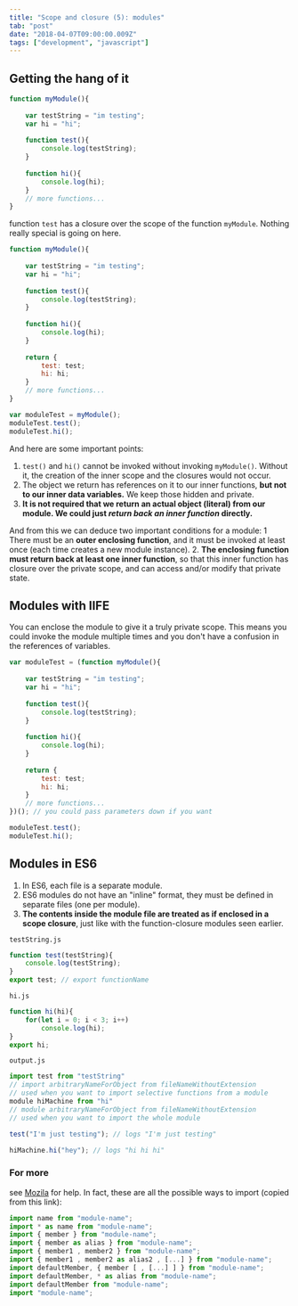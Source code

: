 ```yaml
---
title: "Scope and closure (5): modules"
tab: "post"
date: "2018-04-07T09:00:00.009Z"
tags: ["development", "javascript"]
---
```


## Getting the hang of it
```javascript
function myModule(){
    
    var testString = "im testing";
    var hi = "hi";
    
    function test(){
        console.log(testString);
    }
    
    function hi(){
        console.log(hi);
    }
    // more functions...
}
```

function `test` has a closure over the scope of the function `myModule`. Nothing really special is going on here.

```javascript
function myModule(){
    
    var testString = "im testing";
    var hi = "hi";
    
    function test(){
        console.log(testString);
    }
    
    function hi(){
        console.log(hi);
    }
    
    return {
        test: test;
        hi: hi;
    }
    // more functions...
}

var moduleTest = myModule();
moduleTest.test();
moduleTest.hi();
```

And here are some important points:
1. `test()` and `hi()` cannot be invoked without invoking `myModule()`. Without it, the creation of the inner scope and the closures would not occur.
2. The object we return has references on it to our inner functions, **but not to our inner data variables.** We keep those hidden and private.
3. **It is not required that we return an actual object (literal) from our module. We could just _return back an inner function_ directly.**

And from this we can deduce two important conditions for a module:
1 There must be an **outer enclosing function**, and it must be invoked at least once (each time creates a new module instance).
2. **The enclosing function must return back at least one inner function**, so that this inner function has closure over the private scope, and can access and/or modify that private state.

## Modules with IIFE
You can enclose the module to give it a truly private scope. This means you could invoke the module multiple times and you don't have a confusion in the references of variables. 

```javascript
var moduleTest = (function myModule(){
    
    var testString = "im testing";
    var hi = "hi";
    
    function test(){
        console.log(testString);
    }
    
    function hi(){
        console.log(hi);
    }
    
    return {
        test: test;
        hi: hi;
    }
    // more functions...
})(); // you could pass parameters down if you want

moduleTest.test();
moduleTest.hi();
```

## Modules in ES6
1. In ES6, each file is a separate module. 
2. ES6 modules do not have an "inline" format, they must be defined in separate files (one per module). 
3. **The contents inside the module file are treated as if enclosed in a scope closure**, just like with the function-closure modules seen earlier.

`testString.js`

```javascript
function test(testString){
    console.log(testString);
}
export test; // export functionName
```

`hi.js`

```javascript
function hi(hi){
    for(let i = 0; i < 3; i++)
        console.log(hi);
}
export hi;
```

`output.js`

```javascript
import test from "testString" 
// import arbitraryNameForObject from fileNameWithoutExtension
// used when you want to import selective functions from a module
module hiMachine from "hi" 
// module arbitraryNameForObject from fileNameWithoutExtension
// used when you want to import the whole module

test("I'm just testing"); // logs "I'm just testing"

hiMachine.hi("hey"); // logs "hi hi hi"
```

### For more
see [Mozila](https://developer.mozilla.org/ko/docs/Web/JavaScript/Reference/Statements/import) for help. In fact, these are all the possible ways to import (copied from this link):

```javascript
import name from "module-name";
import * as name from "module-name";
import { member } from "module-name";
import { member as alias } from "module-name";
import { member1 , member2 } from "module-name";
import { member1 , member2 as alias2 , [...] } from "module-name";
import defaultMember, { member [ , [...] ] } from "module-name";
import defaultMember, * as alias from "module-name";
import defaultMember from "module-name";
import "module-name";
```
